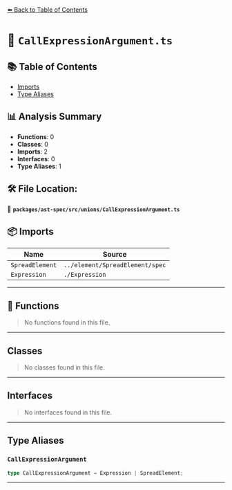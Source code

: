 [⬅️ Back to Table of Contents](../../../../index.md)

# 📄 `CallExpressionArgument.ts`

## 📚 Table of Contents

- [Imports](#imports)
- [Type Aliases](#type-aliases)

## 📊 Analysis Summary

- **Functions**: 0
- **Classes**: 0
- **Imports**: 2
- **Interfaces**: 0
- **Type Aliases**: 1

## 🛠️ File Location:
📂 **`packages/ast-spec/src/unions/CallExpressionArgument.ts`**

## 📦 Imports

| Name | Source |
|------|--------|
| `SpreadElement` | `../element/SpreadElement/spec` |
| `Expression` | `./Expression` |


---

## 🔧 Functions

> No functions found in this file.


---

## Classes

> No classes found in this file.


---

## Interfaces

> No interfaces found in this file.


---

## Type Aliases

### `CallExpressionArgument`

```ts
type CallExpressionArgument = Expression | SpreadElement;
```


---